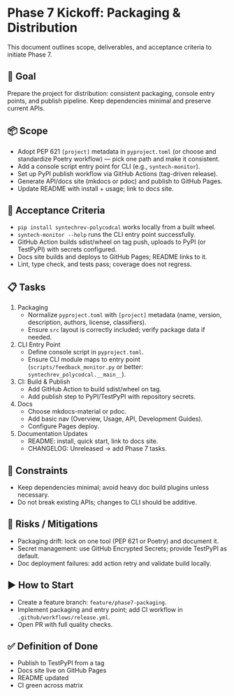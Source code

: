 # Phase 7 Kickoff: Packaging & Distribution

This document outlines scope, deliverables, and acceptance criteria to initiate Phase 7.

## 🎯 Goal
Prepare the project for distribution: consistent packaging, console entry points, and publish pipeline. Keep dependencies minimal and preserve current APIs.

## 📦 Scope
- Adopt PEP 621 `[project]` metadata in `pyproject.toml` (or choose and standardize Poetry workflow) — pick one path and make it consistent.
- Add a console script entry point for CLI (e.g., `syntech-monitor`).
- Set up PyPI publish workflow via GitHub Actions (tag-driven release).
- Generate API/docs site (mkdocs or pdoc) and publish to GitHub Pages.
- Update README with install + usage; link to docs site.

## 🧪 Acceptance Criteria
- `pip install syntechrev-polycodcal` works locally from a built wheel.
- `syntech-monitor --help` runs the CLI entry point successfully.
- GitHub Action builds sdist/wheel on tag push, uploads to PyPI (or TestPyPI) with secrets configured.
- Docs site builds and deploys to GitHub Pages; README links to it.
- Lint, type check, and tests pass; coverage does not regress.

## 📋 Tasks
1. Packaging
   - Normalize `pyproject.toml` with `[project]` metadata (name, version, description, authors, license, classifiers).
   - Ensure `src` layout is correctly included; verify package data if needed.
2. CLI Entry Point
   - Define console script in `pyproject.toml`.
   - Ensure CLI module maps to entry point (`scripts/feedback_monitor.py` or better: `syntechrev_polycodcal.__main__`).
3. CI: Build & Publish
   - Add GitHub Action to build sdist/wheel on tag.
   - Add publish step to PyPI/TestPyPI with repository secrets.
4. Docs
   - Choose mkdocs-material or pdoc.
   - Add basic nav (Overview, Usage, API, Development Guides).
   - Configure Pages deploy.
5. Documentation Updates
   - README: install, quick start, link to docs site.
   - CHANGELOG: Unreleased → add Phase 7 tasks.

## 🔧 Constraints
- Keep dependencies minimal; avoid heavy doc build plugins unless necessary.
- Do not break existing APIs; changes to CLI should be additive.

## 🧭 Risks / Mitigations
- Packaging drift: lock on one tool (PEP 621 or Poetry) and document it.
- Secret management: use GitHub Encrypted Secrets; provide TestPyPI as default.
- Doc deployment failures: add action retry and validate build locally.

## ▶️ How to Start
- Create a feature branch: `feature/phase7-packaging`.
- Implement packaging and entry point; add CI workflow in `.github/workflows/release.yml`.
- Open PR with full quality checks.

## ✅ Definition of Done
- Publish to TestPyPI from a tag
- Docs site live on GitHub Pages
- README updated
- CI green across matrix
